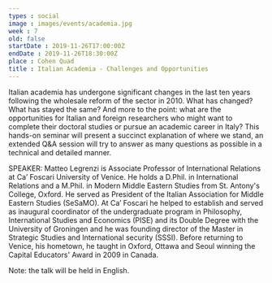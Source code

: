 ```yaml
---
types : social
image : images/events/academia.jpg
week : 7
old: false
startDate : 2019-11-26T17:00:00Z
endDate : 2019-11-26T18:30:00Z
place : Cohen Quad
title : Italian Academia - Challenges and Opportunities
---
```


Italian academia has undergone significant changes in the last ten years following the wholesale reform of the sector in 2010. What has changed? What has stayed the same? And more to the point: what are the opportunities for Italian and foreign researchers who might want to complete their doctoral studies or pursue an academic career in Italy? This hands-on seminar will present a succinct explanation of where we stand, an extended Q&A session will try to answer as many questions as possible in a technical and detailed manner.

SPEAKER: Matteo Legrenzi is Associate Professor of International Relations at Ca’ Foscari University of Venice. He holds a D.Phil. in International Relations and a M.Phil. in Modern Middle Eastern Studies from St. Antony's College, Oxford. He served as President of the Italian Association for Middle Eastern Studies (SeSaMO). At Ca’ Foscari he helped to establish and served as inaugural coordinator of the undergraduate program in Philosophy, International Studies and Economics (PISE) and its Double Degree with the University of Groningen and he was founding director of the Master in Strategic Studies and International security (SSSI). Before returning to Venice, his hometown, he taught in Oxford, Ottawa and Seoul winning the Capital Educators' Award in 2009 in Canada.

Note: the talk will be held in English.